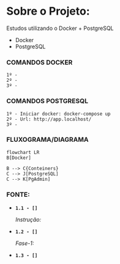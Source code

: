 # Sobre o Projeto:
Estudos utilizando o Docker + PostgreSQL

- Docker
- PostgreSQL


### COMANDOS DOCKER 

```
1º - 
2º - 
3º -
```

### COMANDOS POSTGRESQL

```
1º - Iniciar docker: docker-compose up
2º - Url: http://app.localhost/
3º -
```


### FLUXOGRAMA/DIAGRAMA

```mermaid
flowchart LR
B[Docker]

B --> C{Conteiners}
C --> J[PostgreSQL]
C --> K[PgAdmin]
```

### FONTE:
<ul>
  
  <li>
    <p><b><code>1.1 - [] </code></b></p>
    <p><i> Instrução:  </i></p>
  </li>
  
  <li>
    <p><b><code>1.2 - [] </code></b></p>
    <p><i> Fase-1:  </i></p>
  </li> 
  
  <li>
    <p><b><code>1.3 - [] </code></b></p>
    <p><i>  </i></p>
  </li>
  
</ul>

